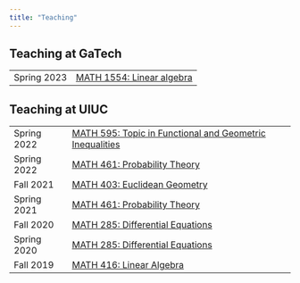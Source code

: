 ```yaml
---
title: "Teaching"
---
```


## Teaching at GaTech
|             |                                                          |
| ---         | ---                                                      |
| Spring 2023 | [MATH 1554: Linear algebra](/math1554-s23)               |

## Teaching at UIUC

|             |                                                                               |
| ---         | ---                                                                           |
| Spring 2022 | [MATH 595: Topic in Functional and Geometric Inequalities](/math595-s22-uiuc) |
| Spring 2022 | [MATH 461: Probability Theory](/math461-s22-uiuc)                             |
| Fall 2021   | [MATH 403: Euclidean Geometry](/math403-f21-uiuc)                             |
| Spring 2021 | [MATH 461: Probability Theory](/math461-s21-uiuc)                             |
| Fall 2020   | [MATH 285: Differential Equations](/math285-f20-uiuc)                         |
| Spring 2020 | [MATH 285: Differential Equations](/math285-s20-uiuc)                         |
| Fall 2019   | [MATH 416: Linear Algebra](/math416-f19-uiuc)                                 |


